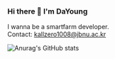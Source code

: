 ### Hi there 👋 I'm DaYoung
I wanna be a smartfarm developer.<br>
Contact: kallzero1008@jbnu.ac.kr

![Anurag's GitHub stats](https://github-readme-stats.vercel.app/api?username=River-All-zero&show_icons=true&theme=radical)
